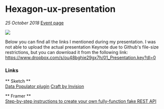 # Hexagon-ux-presentation
*25 October 2018* 
[Event page](https://www.eventbrite.fr/e/billets-hexagon-ux-paris-presents-prototyping-all-the-things-dailymotion-50950636726#)


![](https://img.evbuc.com/https%3A%2F%2Fcdn.evbuc.com%2Fimages%2F50728545%2F237384346449%2F1%2Foriginal.jpg?w=800&auto=compress&rect=0%2C41%2C1332%2C666&s=05bf5c554e32792be32b3ec8148df9bd)


Below you can find all the links I mentioned during my presentation. I was not able to upload the actual presentation Keynote due to Github's file-size restrictions, but you can download it from the following link:
https://www.dropbox.com/s/ou48bghie29gx7h/01_Presentation.key?dl=0



### Links

** Sketch **  
[Data Populator plugin](https://github.com/preciousforever/data-populator) 
[Craft by Invision](https://www.invisionapp.com/craft) 

** Framer **  
[Step-by-step instructions to create your own fully-function fake REST API](https://github.com/typicode/json-server)
